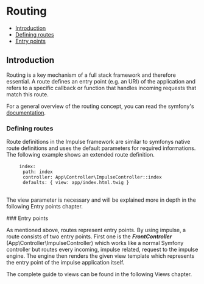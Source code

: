 <h1 class="doc-title">Routing</h1>

- [Introduction](#introduction)
- [Defining routes](#defining_routes)
- [Entry points](#entry-points)

<a name="introduction"></a>
## Introduction
Routing is a key mechanism of a full stack framework and therefore essential. A route defines an entry point (e.g. an URI) of the application and refers to a specific callback or function that handles incoming requests that match this route. 

For a general overview of the routing concept, you can read the symfony's <a href="https://symfony.com/doc/current/routing.html" target="_blank">documentation</a>.


<a name="defining_routes"></a>
### Defining routes

Route definitions in the Impulse framework are similar to symfonys native route definitions and uses the default parameters for required informations. The following example shows an extended route definition.

<div>
  <div class="code-header">
    <div class="container-fluid">
        <div class="row">
            <div class="button red" />
          	<div class="button yellow" />
          	<div class="button green" />
        </div>
    </div>
  </div>
  <pre class="code-white line-numbers language-yaml">
  	<code class="language-yaml">index:
      path: index
      controller: App\Controller\ImpulseController::index
      defaults: { view: app/index.html.twig }</code>
  </pre>
</div>

The view parameter is necessary and will be explained more in depth in the following Entry points chapter. 

<a name="entry-points" />
### Entry points

As mentioned above, routes represent entry points. By using impulse, a route consists of two entry points. First one is the **_FrontController_** (App\Controller\ImpulseController) which works like a normal Symfony controller but routes every incoming, impulse related, request to the impulse engine. The engine then renders the given view template which represents the entry point of the impulse application itself.

The complete guide to views can be found in the following <span class="link" data-target-menu-item="views">Views</span> chapter.
